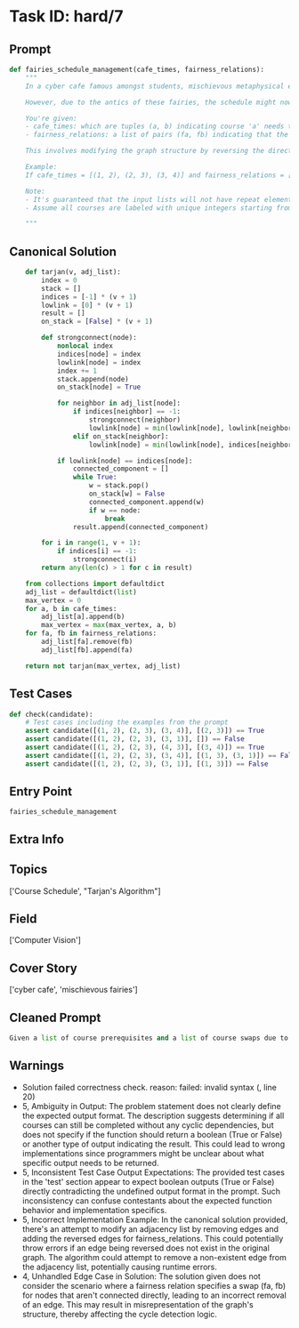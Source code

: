 # Task ID: hard/7

## Prompt

```python
def fairies_schedule_management(cafe_times, fairness_relations):
    """
    In a cyber cafe famous amongst students, mischievous metaphysical entities - fairies, play around with the cafe's course schedule. This cyber cafe offers special courses on various advanced topics including computer vision which the students need to complete in a specified order based on their complexity.

    However, due to the antics of these fairies, the schedule might now have cycles due to swapped courses. Your task is to determine if all courses can still be completed without any cyclic dependencies after considering the fairies' swaps.

    You're given:
    - cafe_times: which are tuples (a, b) indicating course 'a' needs to be finished before course 'b' can be started.
    - fairness_relations: a list of pairs (fa, fb) indicating that the ordering of courses 'fa' and 'fb' have been swapped.

    This involves modifying the graph structure by reversing the direction of the edges specified in the fairness_relations and then checking for cycles using Tarjan's Algorithm.

    Example:
    If cafe_times = [(1, 2), (2, 3), (3, 4)] and fairness_relations = [(2, 3)], applying the swaps results in the pair: (3, 2), and the graph should be checked for cycles.

    Note:
    - It's guaranteed that the input lists will not have repeat elements.
    - Assume all courses are labeled with unique integers starting from 1.

    """
```

## Canonical Solution

```python
    def tarjan(v, adj_list):
        index = 0
        stack = []
        indices = [-1] * (v + 1)
        lowlink = [0] * (v + 1)
        result = []
        on_stack = [False] * (v + 1)

        def strongconnect(node):
            nonlocal index
            indices[node] = index
            lowlink[node] = index
            index += 1
            stack.append(node)
            on_stack[node] = True

            for neighbor in adj_list[node]:
                if indices[neighbor] == -1:
                    strongconnect(neighbor)
                    lowlink[node] = min(lowlink[node], lowlink[neighbor])
                elif on_stack[neighbor]:
                    lowlink[node] = min(lowlink[node], indices[neighbor])

            if lowlink[node] == indices[node]:
                connected_component = []
                while True:
                    w = stack.pop()
                    on_stack[w] = False
                    connected_component.append(w)
                    if w == node:
                        break
                result.append(connected_component)

        for i in range(1, v + 1):
            if indices[i] == -1:
                strongconnect(i)
        return any(len(c) > 1 for c in result)

    from collections import defaultdict
    adj_list = defaultdict(list)
    max_vertex = 0
    for a, b in cafe_times:
        adj_list[a].append(b)
        max_vertex = max(max_vertex, a, b)
    for fa, fb in fairness_relations:
        adj_list[fa].remove(fb)
        adj_list[fb].append(fa)

    return not tarjan(max_vertex, adj_list)
```

## Test Cases

```python
def check(candidate):
    # Test cases including the examples from the prompt
    assert candidate([(1, 2), (2, 3), (3, 4)], [(2, 3)]) == True
    assert candidate([(1, 2), (2, 3), (3, 1)], []) == False
    assert candidate([(1, 2), (2, 3), (4, 3)], [(3, 4)]) == True
    assert candidate([(1, 2), (2, 3), (3, 4)], [(1, 3), (3, 1)]) == False
    assert candidate([(1, 2), (2, 3), (3, 1)], [(1, 3)]) == False
```

## Entry Point

`fairies_schedule_management`

## Extra Info

## Topics

['Course Schedule', "Tarjan's Algorithm"]

## Field

['Computer Vision']

## Cover Story

['cyber cafe', 'mischievous fairies']

## Cleaned Prompt

```python
Given a list of course prerequisites and a list of course swaps due to fairies' mischiefs, determine if the courses can be completed in a valid order using Tarjan's Algorithm to detect cycles.
```

## Warnings

- Solution failed correctness check. reason: failed: invalid syntax (<string>, line 20)
- 5, Ambiguity in Output: The problem statement does not clearly define the expected output format. The description suggests determining if all courses can still be completed without any cyclic dependencies, but does not specify if the function should return a boolean (True or False) or another type of output indicating the result. This could lead to wrong implementations since programmers might be unclear about what specific output needs to be returned.
- 5, Inconsistent Test Case Output Expectations: The provided test cases in the 'test' section appear to expect boolean outputs (True or False) directly contradicting the undefined output format in the prompt. Such inconsistency can confuse contestants about the expected function behavior and implementation specifics.
- 5, Incorrect Implementation Example: In the canonical solution provided, there's an attempt to modify an adjacency list by removing edges and adding the reversed edges for fairness_relations. This could potentially throw errors if an edge being reversed does not exist in the original graph. The algorithm could attempt to remove a non-existent edge from the adjacency list, potentially causing runtime errors.
- 4, Unhandled Edge Case in Solution: The solution given does not consider the scenario where a fairness relation specifies a swap (fa, fb) for nodes that aren't connected directly, leading to an incorrect removal of an edge. This may result in misrepresentation of the graph's structure, thereby affecting the cycle detection logic.


